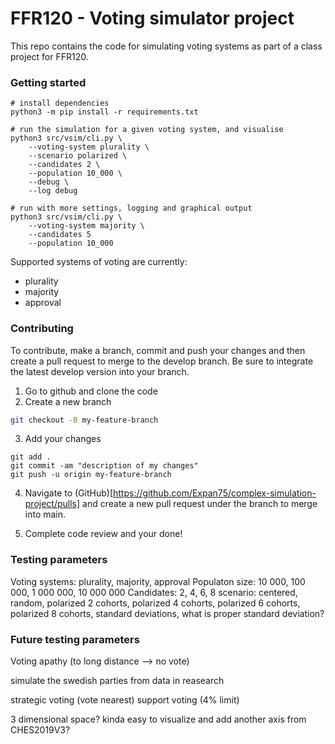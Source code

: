 # FFR120 - Voting simulator project

This repo contains the code for simulating voting systems as part of a class project for FFR120.

### Getting started

```
# install dependencies
python3 -m pip install -r requirements.txt

# run the simulation for a given voting system, and visualise
python3 src/vsim/cli.py \
    --voting-system plurality \
    --scenario polarized \
    --candidates 2 \
    --population 10_000 \
    --debug \
    --log debug

# run with more settings, logging and graphical output
python3 src/vsim/cli.py \
    --voting-system majority \
    --candidates 5
    --population 10_000
```

Supported systems of voting are currently:

- plurality
- majority
- approval

### Contributing

To contribute, make a branch, commit and push your changes and then create a pull request to merge to the develop branch. Be sure to integrate the latest develop version into your branch.

1. Go to github and clone the code
2. Create a new branch

```bash
git checkout -B my-feature-branch
```

3. Add your changes

```
git add .
git commit -am "description of my changes"
git push -u origin my-feature-branch
```

4. Navigate to (GitHub)[https://github.com/Expan75/complex-simulation-project/pulls] and create a new pull request under the branch to merge into main.

5. Complete code review and your done!


### Testing parameters 

Voting systems: plurality, majority, approval
Populaton size: 10 000, 100 000, 1 000 000, 10 000 000
Candidates: 2, 4, 6, 8
scenario: centered, random, polarized 2 cohorts, polarized 4 cohorts, polarized 6 cohorts, polarized 8 cohorts,
standard deviations, what is proper standard deviation?

### Future testing parameters
Voting apathy (to long distance --> no vote)

simulate the swedish parties from data in reasearch 

strategic voting (vote nearest)
support voting (4% limit)

3 dimensional space? kinda easy to visualize and add another axis from CHES2019V3?

